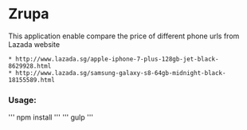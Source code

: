 # Zrupa
This application enable compare the price of different phone urls from Lazada website

	* http://www.lazada.sg/apple-iphone-7-plus-128gb-jet-black-8629928.html
	* http://www.lazada.sg/samsung-galaxy-s8-64gb-midnight-black-18155589.html

### Usage:
'''
npm install
'''
'''
gulp
''' 

